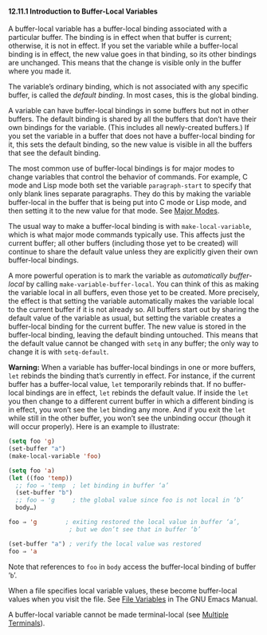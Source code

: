 

#### 12.11.1 Introduction to Buffer-Local Variables

A buffer-local variable has a buffer-local binding associated with a particular buffer. The binding is in effect when that buffer is current; otherwise, it is not in effect. If you set the variable while a buffer-local binding is in effect, the new value goes in that binding, so its other bindings are unchanged. This means that the change is visible only in the buffer where you made it.

The variable’s ordinary binding, which is not associated with any specific buffer, is called the *default binding*. In most cases, this is the global binding.

A variable can have buffer-local bindings in some buffers but not in other buffers. The default binding is shared by all the buffers that don’t have their own bindings for the variable. (This includes all newly-created buffers.) If you set the variable in a buffer that does not have a buffer-local binding for it, this sets the default binding, so the new value is visible in all the buffers that see the default binding.

The most common use of buffer-local bindings is for major modes to change variables that control the behavior of commands. For example, C mode and Lisp mode both set the variable `paragraph-start` to specify that only blank lines separate paragraphs. They do this by making the variable buffer-local in the buffer that is being put into C mode or Lisp mode, and then setting it to the new value for that mode. See [Major Modes](Major-Modes.html).

The usual way to make a buffer-local binding is with `make-local-variable`, which is what major mode commands typically use. This affects just the current buffer; all other buffers (including those yet to be created) will continue to share the default value unless they are explicitly given their own buffer-local bindings.

A more powerful operation is to mark the variable as *automatically buffer-local* by calling `make-variable-buffer-local`. You can think of this as making the variable local in all buffers, even those yet to be created. More precisely, the effect is that setting the variable automatically makes the variable local to the current buffer if it is not already so. All buffers start out by sharing the default value of the variable as usual, but setting the variable creates a buffer-local binding for the current buffer. The new value is stored in the buffer-local binding, leaving the default binding untouched. This means that the default value cannot be changed with `setq` in any buffer; the only way to change it is with `setq-default`.

**Warning:** When a variable has buffer-local bindings in one or more buffers, `let` rebinds the binding that’s currently in effect. For instance, if the current buffer has a buffer-local value, `let` temporarily rebinds that. If no buffer-local bindings are in effect, `let` rebinds the default value. If inside the `let` you then change to a different current buffer in which a different binding is in effect, you won’t see the `let` binding any more. And if you exit the `let` while still in the other buffer, you won’t see the unbinding occur (though it will occur properly). Here is an example to illustrate:

```lisp
(setq foo 'g)
(set-buffer "a")
(make-local-variable 'foo)
```

```lisp
(setq foo 'a)
(let ((foo 'temp))
  ;; foo ⇒ 'temp  ; let binding in buffer ‘a’
  (set-buffer "b")
  ;; foo ⇒ 'g     ; the global value since foo is not local in ‘b’
  body…)
```

```lisp
foo ⇒ 'g        ; exiting restored the local value in buffer ‘a’,
                 ; but we don’t see that in buffer ‘b’
```

```lisp
(set-buffer "a") ; verify the local value was restored
foo ⇒ 'a
```

Note that references to `foo` in `body` access the buffer-local binding of buffer ‘`b`’.

When a file specifies local variable values, these become buffer-local values when you visit the file. See [File Variables](https://www.gnu.org/software/emacs/manual/html_node/emacs/File-Variables.html#File-Variables) in The GNU Emacs Manual.

A buffer-local variable cannot be made terminal-local (see [Multiple Terminals](Multiple-Terminals.html)).
